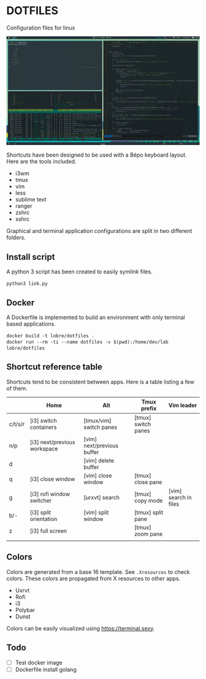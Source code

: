 # DOTFILES

Configuration files for linux

![Screenshot](/screenshot.png)

Shortcuts have been designed to be used with a Bépo keyboard layout. Here are the tools included.

 - i3wm
 - tmux
 - vim
 - less
 - sublime text
 - ranger
 - zshrc
 - sshrc

Graphical and terminal application configurations are split in two different folders.

## Install script

A python 3 script has been created to easily symlink files.

    python3 link.py

## Docker

A Dockerfile is implemented to build an environment with only terminal based applications.

    docker build -t lobre/dotfiles .
    docker run --rm -ti --name dotfiles -v $(pwd):/home/dev/lab lobre/dotfiles


## Shortcut reference table

Shortcuts tend to be consistent between apps. Here is a table listing a few of them.

|                            | Home                            | Alt                            | Tmux prefix                    | Vim leader                      |
| -------------------------- | ------------------------------- | ------------------------------ | ------------------------------ | ------------------------------- |
| c/t/s/r                    | [i3] switch containers          | [tmux/vim] switch panes        | [tmux] switch panes            |                                 |
| n/p                        | [i3] next/previous workspace    | [vim] next/previous buffer     |                                |                                 |
| d                          |                                 | [vim] delete buffer            |                                |                                 |
| q                          | [i3] close window               | [vim] close window             | [tmux] close pane              |                                 |
| g                          | [i3] rofi window switcher       | [urxvt] search                 | [tmux] copy mode               | [vim] search in files           |
| b/-                        | [i3] split orientation          | [vim] split window             | [tmux] split pane              |                                 |
| z                          | [i3] full screen                |                                | [tmux] zoom pane               |                                 |
|                            |                                 |                                |                                |                                 |

## Colors

Colors are generated from a base 16 template. See `.Xresources` to check colors. These colors are propagated from X resources to other apps.

 - Uxrvt
 - Rofi
 - i3
 - Polybar
 - Dunst

Colors can be easily visualized using https://terminal.sexy.

## Todo

- [ ] Test docker image
- [ ] Dockerfile install golang
